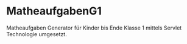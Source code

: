 # MatheaufgabenG1
Matheaufgaben Generator für Kinder bis Ende Klasse 1 mittels Servlet Technologie umgesetzt.
